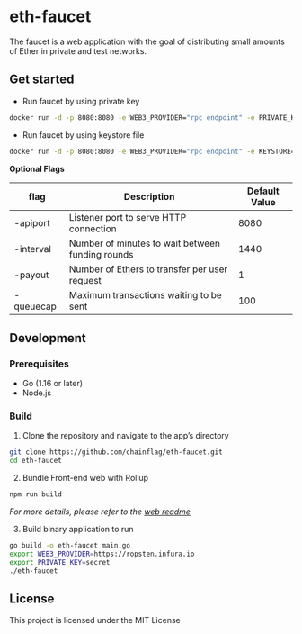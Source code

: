 # eth-faucet
The faucet is a web application with the goal of distributing small amounts of Ether in private and test networks.

## Get started
* Run faucet by using private key
```bash
docker run -d -p 8080:8080 -e WEB3_PROVIDER="rpc endpoint" -e PRIVATE_KEY="hex private key" chainflag/eth-faucet -apiport 8080
```

* Run faucet by using keystore file
```bash
docker run -d -p 8080:8080 -e WEB3_PROVIDER="rpc endpoint" -e KEYSTORE="keystore path" -e PASSWORD="keystore pass" -v `pwd`/keystore:/app/keystore chainflag/eth-faucet -apiport 8080
```

**Optional Flags**

| flag      | Description                                      | Default Value
| --------- | ------------------------------------------------ | -------------
| -apiport  | Listener port to serve HTTP connection           | 8080
| -interval | Number of minutes to wait between funding rounds | 1440
| -payout   | Number of Ethers to transfer per user request    | 1
| -queuecap | Maximum transactions waiting to be sent          | 100

## Development
### Prerequisites

* Go (1.16 or later)
* Node.js

### Build

1. Clone the repository and navigate to the app’s directory
```bash
git clone https://github.com/chainflag/eth-faucet.git
cd eth-faucet
```

2. Bundle Front-end web with Rollup
```bash
npm run build
```
_For more details, please refer to the [web readme](https://github.com/chainflag/eth-faucet/blob/main/web/README.md)_  

3. Build binary application to run
```bash
go build -o eth-faucet main.go
export WEB3_PROVIDER=https://ropsten.infura.io
export PRIVATE_KEY=secret
./eth-faucet
```

## License
This project is licensed under the MIT License
